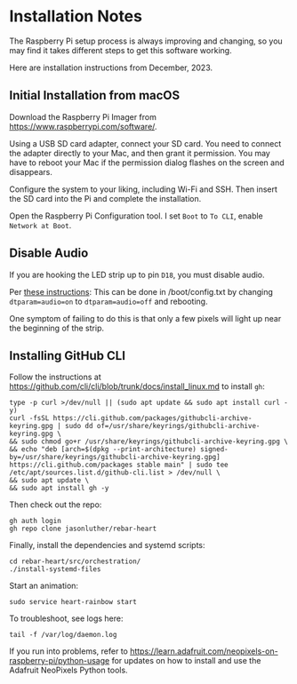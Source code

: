 # Installation Notes

The Raspberry Pi setup process is always improving and changing, so you may find it takes different steps to get this software working. 

Here are installation instructions from December, 2023. 

## Initial Installation from macOS

Download the Raspberry Pi Imager from <https://www.raspberrypi.com/software/>. 

Using a USB SD card adapter, connect your SD card. You need to connect the adapter directly to your Mac, and then grant it permission. You may have to reboot your Mac if the permission dialog flashes on the screen and disappears. 

Configure the system to your liking, including Wi-Fi and SSH. Then insert the SD card into the Pi and complete the installation. 

Open the Raspberry Pi Configuration tool. I set `Boot` to `To CLI`, enable `Network at Boot`. 

## Disable Audio

If you are hooking the LED strip up to pin `D18`, you must disable audio. 

Per [these instructions](https://learn.adafruit.com/neopixels-on-raspberry-pi/python-usage): 
This can be done in /boot/config.txt by changing `dtparam=audio=on` to `dtparam=audio=off` and rebooting.

One symptom of failing to do this is that only a few pixels will light up near the beginning of the strip. 

## Installing GitHub CLI

Follow the instructions at <https://github.com/cli/cli/blob/trunk/docs/install_linux.md> to install `gh`:

```
type -p curl >/dev/null || (sudo apt update && sudo apt install curl -y)
curl -fsSL https://cli.github.com/packages/githubcli-archive-keyring.gpg | sudo dd of=/usr/share/keyrings/githubcli-archive-keyring.gpg \
&& sudo chmod go+r /usr/share/keyrings/githubcli-archive-keyring.gpg \
&& echo "deb [arch=$(dpkg --print-architecture) signed-by=/usr/share/keyrings/githubcli-archive-keyring.gpg] https://cli.github.com/packages stable main" | sudo tee /etc/apt/sources.list.d/github-cli.list > /dev/null \
&& sudo apt update \
&& sudo apt install gh -y
```

Then check out the repo:
```
gh auth login
gh repo clone jasonluther/rebar-heart
```

Finally, install the dependencies and systemd scripts:
```
cd rebar-heart/src/orchestration/
./install-systemd-files
```

Start an animation:
```
sudo service heart-rainbow start
```

To troubleshoot, see logs here:
```
tail -f /var/log/daemon.log
```

If you run into problems, refer to <https://learn.adafruit.com/neopixels-on-raspberry-pi/python-usage> for updates on how to install and use the Adafruit NeoPixels Python tools. 

